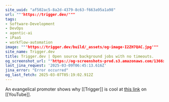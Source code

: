 ```yaml
---
site_uuid: "af502ac5-8a2d-4379-8c63-f663a95a1a98"
url: ""'https://trigger.dev/'""
tags:
- Software-Development
- DevOps
- agentic-ai
- iPaaS
- workflow-automation
image: ""'https://trigger.dev/build/_assets/og-image-I2ZH7QAC.jpg'""
site_name: Trigger.dev
title: Trigger.dev | Open source background jobs with no timeouts.
og_screenshot_url: ""https://og-screenshots-prod.s3.amazonaws.com/1366x768/80/false/23b2ced502ed35435b02845d2a6961a0b648856905044f1cd5eeaeafd43a1945.jpeg""
last_jina_request: '2025-03-09T06:45:13.616Z'
jina_error: "Error occurred"
og_last_fetch: 2025-03-07T05:19:02.912Z
---
```


An evangelical promoter shows why [[Trigger]] is cool at [this link](https://youtu.be/E2t821Ujb0k?si=oA6G59-S2RuYNc2B) on [[YouTube]].  
